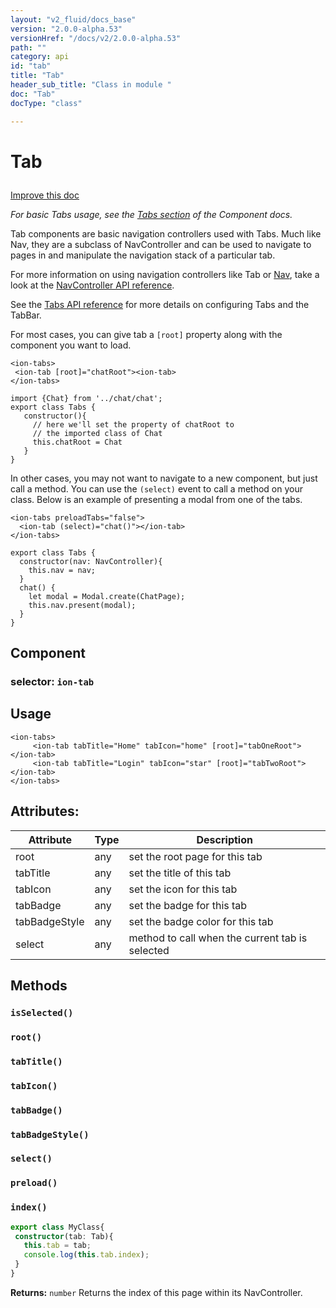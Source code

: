 ```yaml
---
layout: "v2_fluid/docs_base"
version: "2.0.0-alpha.53"
versionHref: "/docs/v2/2.0.0-alpha.53"
path: ""
category: api
id: "tab"
title: "Tab"
header_sub_title: "Class in module "
doc: "Tab"
docType: "class"

---
```










<h1 class="api-title">


Tab






</h1>

<a class="improve-v2-docs" href='http://github.com/driftyco/ionic/edit/2.0/ionic/components/tabs/tab.ts#L9'>
Improve this doc
</a>






<p><em>For basic Tabs usage, see the <a href="../../../../components/#tabs">Tabs section</a>
of the Component docs.</em></p>
<p>Tab components are basic navigation controllers used with Tabs.  Much like
Nav, they are a subclass of NavController and can be used to navigate
to pages in and manipulate the navigation stack of a particular tab.</p>
<p>For more information on using navigation controllers like Tab or <a href="../../nav/Nav/">Nav</a>,
take a look at the <a href="../NavController/">NavController API reference</a>.</p>
<p>See the <a href="../Tabs/">Tabs API reference</a> for more details on configuring Tabs
and the TabBar.</p>
<p>For most cases, you can give tab a <code>[root]</code> property along with the component you want to load.</p>
<pre><code class="lang-html">&lt;ion-tabs&gt;
 &lt;ion-tab [root]=&quot;chatRoot&quot;&gt;&lt;ion-tab&gt;
&lt;/ion-tabs&gt;
</code></pre>
<pre><code class="lang-ts">import {Chat} from &#39;../chat/chat&#39;;
export class Tabs {
   constructor(){
     // here we&#39;ll set the property of chatRoot to
     // the imported class of Chat
     this.chatRoot = Chat
   }
}
</code></pre>
<p>In other cases, you may not want to navigate to a new component, but just
call a method. You can use the <code>(select)</code> event to call a method on your
class. Below is an example of presenting a modal from one of the tabs.</p>
<pre><code class="lang-html">&lt;ion-tabs preloadTabs=&quot;false&quot;&gt;
  &lt;ion-tab (select)=&quot;chat()&quot;&gt;&lt;/ion-tab&gt;
&lt;/ion-tabs&gt;
</code></pre>
<pre><code class="lang-ts">export class Tabs {
  constructor(nav: NavController){
    this.nav = nav;
  }
  chat() {
    let modal = Modal.create(ChatPage);
    this.nav.present(modal);
  }
}
</code></pre>


<h2>Component</h2>
<h3>selector: <code>ion-tab</code></h3>
<!-- @usage tag -->

<h2>Usage</h2>

<pre><code class="lang-html">&lt;ion-tabs&gt;
     &lt;ion-tab tabTitle=&quot;Home&quot; tabIcon=&quot;home&quot; [root]=&quot;tabOneRoot&quot;&gt;&lt;/ion-tab&gt;
     &lt;ion-tab tabTitle=&quot;Login&quot; tabIcon=&quot;star&quot; [root]=&quot;tabTwoRoot&quot;&gt;&lt;/ion-tab&gt;
&lt;/ion-tabs&gt;
</code></pre>




<!-- @property tags -->

<h2>Attributes:</h2>
<table class="table" style="margin:0;">
<thead>
<tr>
<th>Attribute</th>




























<th>Type</th>


<th>Description</th>
</tr>
</thead>
<tbody>

<tr>
<td>
root
</td>


<td>
any
</td>


<td>
set the root page for this tab
</td>
</tr>

<tr>
<td>
tabTitle
</td>


<td>
any
</td>


<td>
set the title of this tab
</td>
</tr>

<tr>
<td>
tabIcon
</td>


<td>
any
</td>


<td>
set the icon for this tab
</td>
</tr>

<tr>
<td>
tabBadge
</td>


<td>
any
</td>


<td>
set the badge for this tab
</td>
</tr>

<tr>
<td>
tabBadgeStyle
</td>


<td>
any
</td>


<td>
set the badge color for this tab
</td>
</tr>

<tr>
<td>
select
</td>


<td>
any
</td>


<td>
method to call when the current tab is selected
</td>
</tr>

</tbody>
</table>


<!-- methods on the class -->

<h2>Methods</h2>

<div id="isSelected"></div>

<h3>
<code>isSelected()</code>


</h3>












<div id="root"></div>

<h3>
<code>root()</code>


</h3>












<div id="tabTitle"></div>

<h3>
<code>tabTitle()</code>


</h3>












<div id="tabIcon"></div>

<h3>
<code>tabIcon()</code>


</h3>












<div id="tabBadge"></div>

<h3>
<code>tabBadge()</code>


</h3>












<div id="tabBadgeStyle"></div>

<h3>
<code>tabBadgeStyle()</code>


</h3>












<div id="select"></div>

<h3>
<code>select()</code>


</h3>












<div id="preload"></div>

<h3>
<code>preload()</code>


</h3>












<div id="index"></div>

<h3>
<code>index()</code>


</h3>

```ts
export class MyClass{
 constructor(tab: Tab){
   this.tab = tab;
   console.log(this.tab.index);
 }
}
```







<div class="return-value">
<i class="icon ion-arrow-return-left"></i>
<b>Returns:</b>
  <code>number</code> Returns the index of this page within its NavController.
</div>


<!-- related link --><!-- end content block -->


<!-- end body block -->
